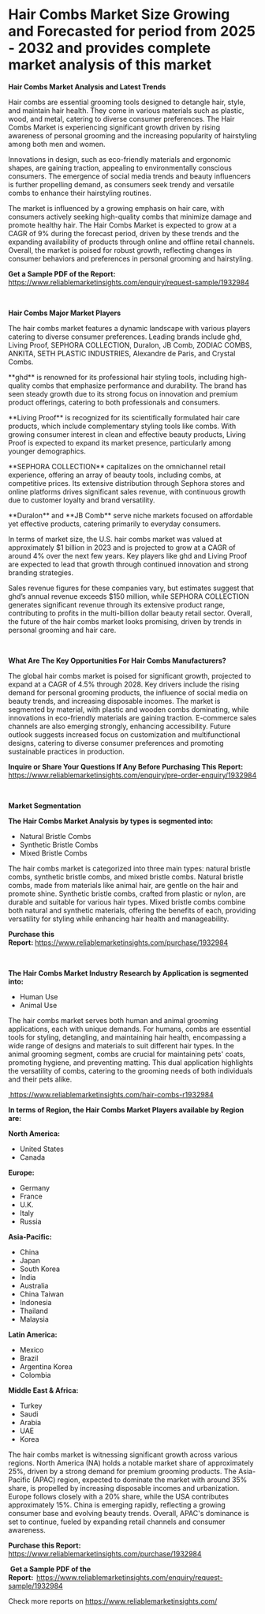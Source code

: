 <p><h1>Hair Combs Market Size Growing and Forecasted for period from 2025 - 2032 and provides complete market analysis of this market</h1></p><p><strong>Hair Combs Market Analysis and Latest Trends</strong></p>
<p><p>Hair combs are essential grooming tools designed to detangle hair, style, and maintain hair health. They come in various materials such as plastic, wood, and metal, catering to diverse consumer preferences. The Hair Combs Market is experiencing significant growth driven by rising awareness of personal grooming and the increasing popularity of hairstyling among both men and women. </p><p>Innovations in design, such as eco-friendly materials and ergonomic shapes, are gaining traction, appealing to environmentally conscious consumers. The emergence of social media trends and beauty influencers is further propelling demand, as consumers seek trendy and versatile combs to enhance their hairstyling routines. </p><p>The market is influenced by a growing emphasis on hair care, with consumers actively seeking high-quality combs that minimize damage and promote healthy hair. The Hair Combs Market is expected to grow at a CAGR of 9% during the forecast period, driven by these trends and the expanding availability of products through online and offline retail channels. Overall, the market is poised for robust growth, reflecting changes in consumer behaviors and preferences in personal grooming and hairstyling.</p></p>
<p><strong>Get a Sample PDF of the Report:&nbsp;</strong> <a href="https://www.reliablemarketinsights.com/enquiry/request-sample/1932984?utm_campaign=2282&utm_medium=2&utm_source=Github&utm_content=ia&utm_term=08022025&utm_id=hair-combs">https://www.reliablemarketinsights.com/enquiry/request-sample/1932984</a></p>
<p>&nbsp;</p>
<p><strong>Hair Combs Major Market Players</strong></p>
<p><p>The hair combs market features a dynamic landscape with various players catering to diverse consumer preferences. Leading brands include ghd, Living Proof, SEPHORA COLLECTION, Duralon, JB Comb, ZODIAC COMBS, ANKITA, SETH PLASTIC INDUSTRIES, Alexandre de Paris, and Crystal Combs.</p><p>**ghd** is renowned for its professional hair styling tools, including high-quality combs that emphasize performance and durability. The brand has seen steady growth due to its strong focus on innovation and premium product offerings, catering to both professionals and consumers. </p><p>**Living Proof** is recognized for its scientifically formulated hair care products, which include complementary styling tools like combs. With growing consumer interest in clean and effective beauty products, Living Proof is expected to expand its market presence, particularly among younger demographics.</p><p>**SEPHORA COLLECTION** capitalizes on the omnichannel retail experience, offering an array of beauty tools, including combs, at competitive prices. Its extensive distribution through Sephora stores and online platforms drives significant sales revenue, with continuous growth due to customer loyalty and brand versatility.</p><p>**Duralon** and **JB Comb** serve niche markets focused on affordable yet effective products, catering primarily to everyday consumers. </p><p>In terms of market size, the U.S. hair combs market was valued at approximately $1 billion in 2023 and is projected to grow at a CAGR of around 4% over the next few years. Key players like ghd and Living Proof are expected to lead that growth through continued innovation and strong branding strategies.</p><p>Sales revenue figures for these companies vary, but estimates suggest that ghd’s annual revenue exceeds $150 million, while SEPHORA COLLECTION generates significant revenue through its extensive product range, contributing to profits in the multi-billion dollar beauty retail sector. Overall, the future of the hair combs market looks promising, driven by trends in personal grooming and hair care.</p></p>
<p>&nbsp;</p>
<p><strong>What Are The Key Opportunities For Hair Combs Manufacturers?</strong></p>
<p><p>The global hair combs market is poised for significant growth, projected to expand at a CAGR of 4.5% through 2028. Key drivers include the rising demand for personal grooming products, the influence of social media on beauty trends, and increasing disposable incomes. The market is segmented by material, with plastic and wooden combs dominating, while innovations in eco-friendly materials are gaining traction. E-commerce sales channels are also emerging strongly, enhancing accessibility. Future outlook suggests increased focus on customization and multifunctional designs, catering to diverse consumer preferences and promoting sustainable practices in production.</p></p>
<p><strong>Inquire or Share Your Questions If Any Before Purchasing This Report:</strong> <a href="https://www.reliablemarketinsights.com/enquiry/pre-order-enquiry/1932984?utm_campaign=2282&utm_medium=2&utm_source=Github&utm_content=ia&utm_term=08022025&utm_id=hair-combs">https://www.reliablemarketinsights.com/enquiry/pre-order-enquiry/1932984</a></p>
<p>&nbsp;</p>
<p><strong>Market Segmentation</strong></p>
<p><strong>The Hair Combs Market Analysis by types is segmented into:</strong></p>
<p><ul><li>Natural Bristle Combs</li><li>Synthetic Bristle Combs</li><li>Mixed Bristle Combs</li></ul></p>
<p><p>The hair combs market is categorized into three main types: natural bristle combs, synthetic bristle combs, and mixed bristle combs. Natural bristle combs, made from materials like animal hair, are gentle on the hair and promote shine. Synthetic bristle combs, crafted from plastic or nylon, are durable and suitable for various hair types. Mixed bristle combs combine both natural and synthetic materials, offering the benefits of each, providing versatility for styling while enhancing hair health and manageability.</p></p>
<p><strong>Purchase this Report:&nbsp;</strong><a href="https://www.reliablemarketinsights.com/purchase/1932984?utm_campaign=2282&utm_medium=2&utm_source=Github&utm_content=ia&utm_term=08022025&utm_id=hair-combs">https://www.reliablemarketinsights.com/purchase/1932984</a></p>
<p>&nbsp;</p>
<p><strong>The Hair Combs Market Industry Research by Application is segmented into:</strong></p>
<p><ul><li>Human Use</li><li>Animal Use</li></ul></p>
<p><p>The hair combs market serves both human and animal grooming applications, each with unique demands. For humans, combs are essential tools for styling, detangling, and maintaining hair health, encompassing a wide range of designs and materials to suit different hair types. In the animal grooming segment, combs are crucial for maintaining pets' coats, promoting hygiene, and preventing matting. This dual application highlights the versatility of combs, catering to the grooming needs of both individuals and their pets alike.</p></p>
<p><a href="https://www.reliablemarketinsights.com/hair-combs-r1932984?utm_campaign=2282&utm_medium=2&utm_source=Github&utm_content=ia&utm_term=08022025&utm_id=hair-combs">&nbsp;https://www.reliablemarketinsights.com/hair-combs-r1932984</a></p>
<p><strong>In terms of Region, the Hair Combs Market Players available by Region are:</strong></p>
<p>
    <p> <strong> North America: </strong>
        <ul>
            <li>United States</li>
            <li>Canada</li>
        </ul>
        </p> 
    <p> <strong> Europe: </strong>
        <ul>
            <li>Germany</li>
            <li>France</li>
            <li>U.K.</li>
            <li>Italy</li>
            <li>Russia</li>
        </ul>
        </p> 
    <p> <strong> Asia-Pacific: </strong>
        <ul>
            <li>China</li>
            <li>Japan</li>
            <li>South Korea</li>
            <li>India</li>
            <li>Australia</li>
            <li>China Taiwan</li>
            <li>Indonesia</li>
            <li>Thailand</li>
            <li>Malaysia</li>
        </ul>
        </p> 
    <p> <strong> Latin America: </strong>
        <ul>
            <li>Mexico</li>
            <li>Brazil</li>
            <li>Argentina Korea</li>
            <li>Colombia</li>
        </ul>
        </p> 
    <p> <strong> Middle East & Africa: </strong>
        <ul>
            <li>Turkey</li>
            <li>Saudi</li>
            <li>Arabia</li>
            <li>UAE</li>
            <li>Korea</li>
        </ul>
    </p>
    </p>
<p><p>The hair combs market is witnessing significant growth across various regions. North America (NA) holds a notable market share of approximately 25%, driven by a strong demand for premium grooming products. The Asia-Pacific (APAC) region, expected to dominate the market with around 35% share, is propelled by increasing disposable incomes and urbanization. Europe follows closely with a 20% share, while the USA contributes approximately 15%. China is emerging rapidly, reflecting a growing consumer base and evolving beauty trends. Overall, APAC's dominance is set to continue, fueled by expanding retail channels and consumer awareness.</p></p>
<p><strong>Purchase this Report: </strong><a href="https://www.reliablemarketinsights.com/purchase/1932984?utm_campaign=2282&utm_medium=2&utm_source=Github&utm_content=ia&utm_term=08022025&utm_id=hair-combs">https://www.reliablemarketinsights.com/purchase/1932984</a></p>
<p>&nbsp;<strong>Get a Sample PDF of the Report:&nbsp;&nbsp;</strong><a href="https://www.reliablemarketinsights.com/enquiry/request-sample/1932984?utm_campaign=2282&utm_medium=2&utm_source=Github&utm_content=ia&utm_term=08022025&utm_id=hair-combs">https://www.reliablemarketinsights.com/enquiry/request-sample/1932984</a></p>
<p><strong></strong></p>
<p>Check more reports on <a href="https://www.reliablemarketinsights.com/?utm_campaign=2282&utm_medium=2&utm_source=Github&utm_content=ia&utm_term=08022025&utm_id=hair-combs">https://www.reliablemarketinsights.com/</a></p>